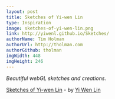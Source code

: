 ```yaml
---
layout: post
title: Sketches of Yi-wen Lin
type: Inspiration
image: sketches-of-yi-wen-lin.png
link: http://yiwenl.github.io/Sketches/
authorName: Tim Holman
authorUrl: http://tholman.com
authorGithub: tholman
imgWidth: 448
imgHeight: 246
---
```


_Beautiful webGL sketches and creations._

[Sketches of Yi-wen Lin](http://yiwenl.github.io/Sketches/) - by [Yi Wen Lin](http://yiwenl.github.io/Sketches/)
